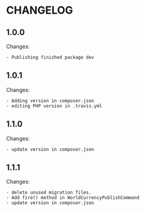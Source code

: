 # CHANGELOG

## 1.0.0

Changes:

    - Publishing finished package dev

## 1.0.1

Changes:

    - Adding version in composer.json
    - editing PHP version in .travis.yml

## 1.1.0

Changes:

    - update version in composer.json

## 1.1.1

Changes:

    - delete unused migration files.
    - Add fire() method in WorldCurrencyPublishCommand
    - update version in composer.json
